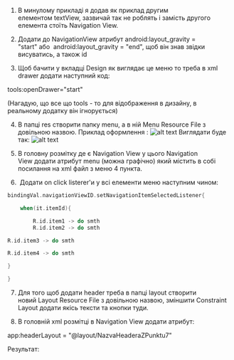 1.  В минулому прикладі я додав як приклад другим елементом textView, зазвичай так не роблять і замість другого елемента стоїть Navigation View. 
    
2.  Додати до NavigationView атрибут android:layout_gravity = "start" або  android:layout_gravity = "end", щоб він знав звідки висуватись, а також id 
    
3.  Щоб бачити у вкладці Design як виглядає це меню то треба в xml drawer додати наступний код: 
    

tools:openDrawer="start" 

(Нагадую, що все що tools - то для відображення в дизайну, в реальному додатку він ігнорується) 

4.  В папці res створити папку menu, а в ній Menu Resource File з довільною назвою. Приклад оформлення :
![alt text](pictures/NavigationView-1.png)
Виглядати буде так:
![alt text](pictures/NavigationView-2.png)
5.  В головну розмітку де є Navigation View у цього Navigation View додати атрибут menu (можна графічно) який містить в собі посилання на xml файл з меню 4 пункта. 
    
6.   Додати on click listerer'и у всі елементи меню наступним чином: 
    

```kotlin
bindingVal.navigationViewID.setNavigationItemSelectedListener{ 

	when(it.itemId){ 

		R.id.item1 -> do smth 
		R.id.item2 -> do smth 

R.id.item3 -> do smth 

R.id.item4 -> do smth 

} 

} 
```




7.  Для того щоб додати header треба в папці layout створити новий Layout Resource File з довільною назвою, зміншити Constraint Layout додати якісь тексти та кнопки туди. 
    
8.  В головній xml розмітці в Navigation View додати атрибут: 
    

app:headerLayout = "@layout/NazvaHeaderaZPunktu7" 

Результат: